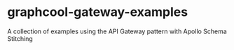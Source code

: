 # graphcool-gateway-examples
A collection of examples using the API Gateway pattern with Apollo Schema Stitching
